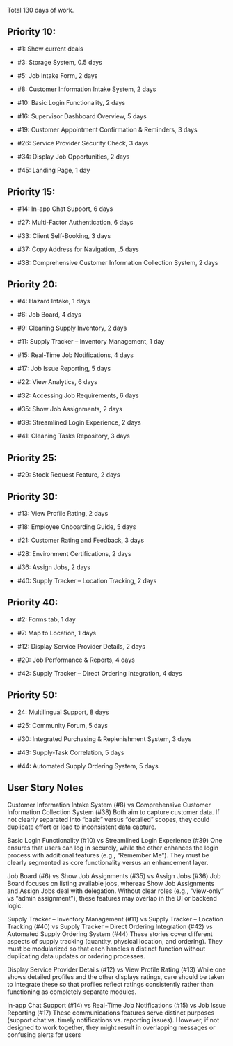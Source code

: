 Total 130 days of work.

## Priority 10:
* #1: Show current deals

* #3: Storage System, 0.5 days

* #5: Job Intake Form, 2 days

* #8: Customer Information Intake System, 2 days

* #10: Basic Login Functionality, 2 days

* #16: Supervisor Dashboard Overview, 5 days

* #19: Customer Appointment Confirmation & Reminders, 3 days

* #26: Service Provider Security Check, 3 days

* #34: Display Job Opportunities, 2 days

* #45: Landing Page, 1 day


## Priority 15:
* #14: In-app Chat Support, 6 days

* #27: Multi-Factor Authentication, 6 days

* #33: Client Self-Booking, 3 days

* #37: Copy Address for Navigation, .5 days

* #38: Comprehensive Customer Information Collection System, 2 days


## Priority 20:
* #4: Hazard Intake, 1 days

* #6: Job Board, 4 days

* #9: Cleaning Supply Inventory, 2 days

* #11: Supply Tracker – Inventory Management, 1 day

* #15: Real-Time Job Notifications, 4 days

* #17: Job Issue Reporting, 5 days

* #22: View Analytics, 6 days

* #32: Accessing Job Requirements, 6 days

* #35: Show Job Assignments, 2 days

* #39: Streamlined Login Experience, 2 days

* #41: Cleaning Tasks Repository, 3 days


## Priority 25:
* #29: Stock Request Feature, 2 days


## Priority 30:
* #13: View Profile Rating, 2 days

* #18: Employee Onboarding Guide, 5 days

* #21: Customer Rating and Feedback, 3 days

* #28: Environment Certifications, 2 days

* #36: Assign Jobs, 2 days

* #40: Supply Tracker – Location Tracking, 2 days


## Priority 40:
* #2: Forms tab, 1 day

* #7: Map to Location, 1 days

* #12: Display Service Provider Details, 2 days

* #20: Job Performance & Reports, 4 days

* #42: Supply Tracker – Direct Ordering Integration, 4 days


## Priority 50:
* 24: Multilingual Support, 8 days

* #25: Community Forum, 5 days

* #30: Integrated Purchasing & Replenishment System, 3 days

* #43: Supply-Task Correlation, 5 days

* #44: Automated Supply Ordering System, 5 days


## User Story Notes ##
Customer Information Intake System (#8) vs Comprehensive Customer Information Collection System (#38) Both aim to capture customer data. If not clearly separated into “basic” versus “detailed” scopes, they could duplicate effort or lead to inconsistent data capture.

Basic Login Functionality (#10) vs Streamlined Login Experience (#39) One ensures that users can log in securely, while the other enhances the login process with additional features (e.g., “Remember Me”). They must be clearly segmented as core functionality versus an enhancement layer.

Job Board (#6) vs Show Job Assignments (#35) vs Assign Jobs (#36) Job Board focuses on listing available jobs, whereas Show Job Assignments and Assign Jobs deal with delegation. Without clear roles (e.g., “view-only” vs “admin assignment”), these features may overlap in the UI or backend logic.

Supply Tracker – Inventory Management (#11) vs Supply Tracker – Location Tracking (#40) vs Supply Tracker – Direct Ordering Integration (#42) vs Automated Supply Ordering System (#44) These stories cover different aspects of supply tracking (quantity, physical location, and ordering). They must be modularized so that each handles a distinct function without duplicating data updates or ordering processes.

Display Service Provider Details (#12) vs View Profile Rating (#13) While one shows detailed profiles and the other displays ratings, care should be taken to integrate these so that profiles reflect ratings consistently rather than functioning as completely separate modules.

In-app Chat Support (#14) vs Real-Time Job Notifications (#15) vs Job Issue Reporting (#17) These communications features serve distinct purposes (support chat vs. timely notifications vs. reporting issues). However, if not designed to work together, they might result in overlapping messages or confusing alerts for users